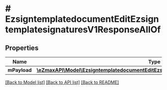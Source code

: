 # # EzsigntemplatedocumentEditEzsigntemplatesignaturesV1ResponseAllOf

## Properties

Name | Type | Description | Notes
------------ | ------------- | ------------- | -------------
**mPayload** | [**\eZmaxAPI\Model\EzsigntemplatedocumentEditEzsigntemplatesignaturesV1ResponseMPayload**](EzsigntemplatedocumentEditEzsigntemplatesignaturesV1ResponseMPayload.md) |  |

[[Back to Model list]](../../README.md#models) [[Back to API list]](../../README.md#endpoints) [[Back to README]](../../README.md)

